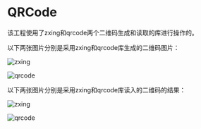 # QRCode
该工程使用了zxing和qrcode两个二维码生成和读取的库进行操作的。

以下两张图片分别是采用zxing和qrcode库生成的二维码图片：

![zxing](https://github.com/wmltyq/JQueryQRCode/blob/master/output/zxing.png)

![qrcode](https://github.com/wmltyq/JQueryQRCode/blob/master/output/qrcode.png)

以下两张图片分别是采用zxing和qrcode库读入的二维码的结果：

![zxing](https://github.com/wmltyq/JQueryQRCode/blob/master/output/zxing_result.png)

![qrcode](https://github.com/wmltyq/JQueryQRCode/blob/master/output/qrcode_result.png)